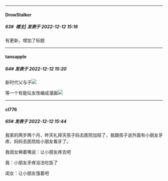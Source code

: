 

*****

####  DrowStalker  
##### 63#         楼主| 发表于 2022-12-12 15:16

有更新，增加了标题

*****

####  tansapple  
##### 64#       发表于 2022-12-12 15:20

新时代父与子<img src="https://static.saraba1st.com/image/smiley/face2017/066.png" referrerpolicy="no-referrer">

等一个有能坛友改编成漫画<img src="https://static.saraba1st.com/image/smiley/face2017/066.png" referrerpolicy="no-referrer">



*****

####  cl776  
##### 65#       发表于 2022-12-12 15:44

我家的两岁两个月，昨天礼拜天孩子妈去医院加班了，我跟孩子说外面有小朋友牙疼，妈妈去医院给小朋友看牙了。

我闺女噘着嘴说：让小朋友疼去吧

我：小朋友牙疼没法吃饭了

闺女：让小朋友饿着吧

